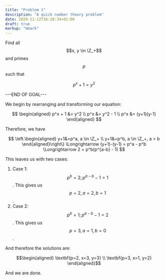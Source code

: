 ```yaml
---
title: "Problem 1"
description: "A quick number theory problem"
date: 2020-11-12T16:28:34+01:00
draft: true
markup: "mmark"
---
```


Find all $$x, y \in \Z_+$$ and primes $$p$$ such that

$$p^x + 1 = y^2$$

---END OF GOAL---

We begin by rearranging and transforming our equation:

$$ \begin{aligned}
  p^x + 1 &= y^2 \\
  p^x &= y^2 - 1 \\
  p^x &= (y+1)(y-1)
\end{aligned} $$


Therefore, we have

$$
 \left.\begin{aligned}
  y+1&=p^a, a \in \Z_+ \\
  y+1&=p^b, a \in \Z_+, a > b
 \end{aligned}\right\}
 \Longrightarrow
 (y+1)-(y-1) = p^a - p^b
 \Longrightarrow
 2 = p^b(p^{a-b} - 1)
$$


This leaves us with two cases:

1) Case 1: $$p^b = 2; p^{a-b} - 1 = 1$$. This gives us $$p=2,a=2,b=1$$.
2) Case 2: $$p^b = 1; p^{a-b} - 1 = 2$$. This gives us $$p=3,a=1,b=0$$.


And therefore the solutions are:

$$\begin{aligned}
  \textbf{p=2, x=3, y=3} \\
  \textbf{p=3, x=1, y=2}
\end{aligned}$$


And we are done.
